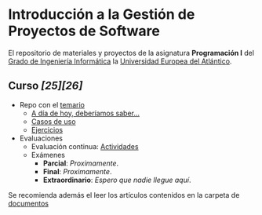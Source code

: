 # Introducción a la Gestión de Proyectos de Software

El repositorio de materiales y proyectos de la asignatura **Programación I** del [Grado de Ingeniería Informática](https://www.uneatlantico.es/escuela-politecnica-superior/estudios-grado-oficial-en-ingenieria-informatica) la [Universidad Europea del Atlántico](https://www.uneatlantico.es).

## Curso *[25][26]*
- Repo con el [temario](https://github.com/miguelancabezon/IGPS)
  - [A día de hoy, deberíamos saber...]()
  - [Casos de uso]()
  - [Ejercicios]()
- Evaluaciones
  - Evaluación continua: [Actividades](evaluaciones/actividades/README.md)
  - Exámenes
    - **Parcial**: *Proximamente*.
    - **Final**: *Proximamente*.
    - **Extraordinario**: *Espero que nadie llegue aquí*.


Se recomienda además el leer los artículos contenidos en la carpeta de [documentos](documentos/README.md)
